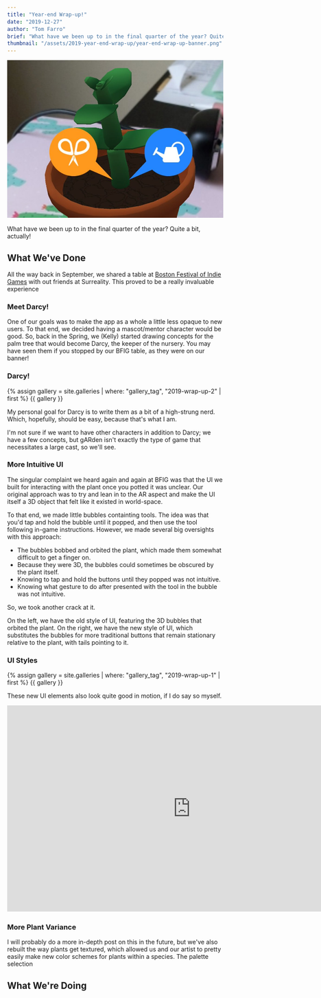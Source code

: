 ```yaml
---
title: "Year-end Wrap-up!"
date: "2019-12-27"
author: "Tom Farro"
brief: "What have we been up to in the final quarter of the year? Quite a bit, actually!"
thumbnail: "/assets/2019-year-end-wrap-up/year-end-wrap-up-banner.png"
---
```


![events](../assets/2019-year-end-wrap-up/year-end-wrap-up-banner.png)

What have we been up to in the final quarter of the year? Quite a bit, actually!

<!--more-->

## What We've Done

All the way back in September, we shared a table at [Boston Festival of Indie Games][bfig] with out friends at Surreality. This proved to be a really invaluable experience 


### Meet Darcy!

One of our goals was to make the app as a whole a little less opaque to new users. To that end, we decided having a mascot/mentor character would be good. So, back in the Spring, we (Kelly) started drawing concepts for the palm tree that would become Darcy, the keeper of the nursery. You may have seen them if you stopped by our BFIG table, as they were on our banner!

<div>
  <h3 id="gallery">Darcy!</h3>
  {% assign gallery = site.galleries | where: "gallery_tag", "2019-wrap-up-2" | first %}
  {{ gallery }}
</div>

My personal goal for Darcy is to write them as a bit of a high-strung nerd. Which, hopefully, should be easy, because that's what I am.

I'm not sure if we want to have other characters in addition to Darcy; we have a few concepts, but gARden isn't exactly the type of game that necessitates a large cast, so we'll see.

### More Intuitive UI

The singular complaint we heard again and again at BFIG was that the UI we built for interacting with the plant once you potted it was unclear. Our original approach was to try and lean in to the AR aspect and make the UI itself a 3D object that felt like it existed in world-space. 

To that end, we made little bubbles containting tools. The idea was that you'd tap and hold the bubble until it popped, and then use the tool following in-game instructions. However, we made several big oversights with this approach:

<ul>
    <li>The bubbles bobbed and orbited the plant, which made them somewhat difficult to get a finger on.</li>
    <li>Because they were 3D, the bubbles could sometimes be obscured by the plant itself.</li>
    <li>Knowing to tap and hold the buttons until they popped was not intuitive.</li>
    <li>Knowing what gesture to do after presented with the tool in the bubble was not intuitive.</li>
</ul>

So, we took another crack at it.

On the left, we have the old style of UI, featuring the 3D bubbles that orbited the plant. On the right, we have the new style of UI, which substitutes the bubbles for more traditional buttons that remain stationary relative to the plant, with tails pointing to it.

<div>
  <h3 id="gallery">UI Styles</h3>
  {% assign gallery = site.galleries | where: "gallery_tag", "2019-wrap-up-1" | first %}
  {{ gallery }}
</div>

These new UI elements also look quite good in motion, if I do say so myself.

<div class="video-container">
<iframe width="853" height="480" src="https://www.youtube.com/embed/4ahqIZz7spc" frameborder="0" allowfullscreen>
</iframe>
</div>

### More Plant Variance

I will probably do a more in-depth post on this in the future, but we've also rebuilt the way plants get textured, which allowed us and our artist to pretty easily make new color schemes for plants within a species. The palette selection 

## What We're Doing

[garden]: ../games/garden

[bfig]: https://www.bostonfig.com/


